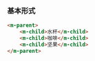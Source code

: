 ### 基本形式

``` html
<m-parent>
    <m-child>水杯</m-child>
    <m-child>咖啡</m-child>
    <m-child>坚果</m-child>
</m-parent>
```
